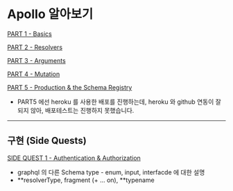 # Apollo 알아보기

<a href="https://www.apollographql.com/tutorials/lift-off-part1/">PART 1 - Basics</a>

<a href="https://www.apollographql.com/tutorials/lift-off-part2/">PART 2 - Resolvers</a>

<a href="https://www.apollographql.com/tutorials/lift-off-part3/">PART 3 - Arguments</a>

<a href="https://www.apollographql.com/tutorials/lift-off-part4/">PART 4 - Mutation</a>

<a href="https://www.apollographql.com/tutorials/lift-off-part5/">PART 5 - Production & the Schema Registry</a>

- PART5 에선 heroku 를 사용한 배포를 진행하는데, heroku 와 github 연동이 잘 되지 않아, 배포테스트는 진행하지 못했습니다.

<hr/>

## 구현 (Side Quests)

<a href="https://www.apollographql.com/tutorials/side-quest-auth/">SIDE QUEST 1 - Authentication & Authorization</a>

- graphql 의 다른 Schema type - enum, input, interfacde 에 대한 설명
- **resolverType, fragment (+ ... on), **typename
